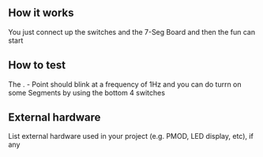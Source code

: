 <!---

This file is used to generate your project datasheet. Please fill in the information below and delete any unused
sections.

You can also include images in this folder and reference them in the markdown. Each image must be less than
512 kb in size, and the combined size of all images must be less than 1 MB.
-->

## How it works

You just connect up the switches and the 7-Seg Board and then the fun can start

## How to test

The . - Point should blink at a frequency of 1Hz and you can do turrn on some Segments by using the bottom 4 switches

## External hardware

List external hardware used in your project (e.g. PMOD, LED display, etc), if any
